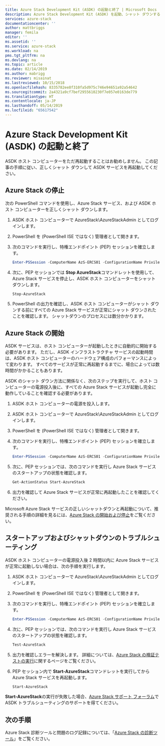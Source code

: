 ```yaml
---
title: Azure Stack Development Kit (ASDK) の起動と終了 | Microsoft Docs
description: Azure Stack Development Kit (ASDK) を起動、シャット ダウンする方法を学習します。
services: azure-stack
documentationcenter: ''
author: mattbriggs
manager: femila
editor: ''
ms.assetid: ''
ms.service: azure-stack
ms.workload: na
pms.tgt_pltfrm: na
ms.devlang: na
ms.topic: article
ms.date: 02/14/2019
ms.author: mabrigg
ms.reviewer: misainat
ms.lastreviewed: 10/15/2018
ms.openlocfilehash: 8335782ee8f310fa5d975c746e94651a92a54642
ms.sourcegitcommit: 2a4321a9cf7bef2955610230f7e057e0163de779
ms.translationtype: HT
ms.contentlocale: ja-JP
ms.lasthandoff: 05/14/2019
ms.locfileid: "65617542"
---
```

# <a name="start-and-stop-the-azure-stack-development-kit-asdk"></a>Azure Stack Development Kit (ASDK) の起動と終了
ASDK ホスト コンピューターをただ再起動することはお勧めしません。 この記事の手順に従い、正しくシャット ダウンして ASDK サービスを再起動してください。 

## <a name="stop-azure-stack"></a>Azure Stack の停止 
次の PowerShell コマンドを使用し、Azure Stack サービス、および ASDK ホスト コンピューターを正しくシャット ダウンします。

1. ASDK ホスト コンピューターで AzureStack\AzureStackAdmin としてログインします。
2. PowerShell を (PowerShell ISE ではなく) 管理者として開きます。
3. 次のコマンドを実行し、特権エンドポイント (PEP) セッションを確立します。 

   ```powershell
   Enter-PSSession -ComputerName AzS-ERCS01 -ConfigurationName PrivilegedEndpoint
   ```
4. 次に、PEP セッションでは **Stop AzureStack**コマンドレットを使用して、Azure Stack サービスを停止し、ASDK ホスト コンピューターをシャット ダウンします。

   ```powershell
   Stop-AzureStack
   ```
5. PowerShell の出力を確認し、ASDK ホスト コンピューターがシャット ダウンする前にすべての Azure Stack サービスが正常にシャット ダウンされたことを確認します。 シャットダウンのプロセスには数分かかります。

## <a name="start-azure-stack"></a>Azure Stack の開始 
ASDK サービスは、ホスト コンピューターが起動したときに自動的に開始する必要があります。 ただし、ASDK インフラストラクチャ サービスの起動時間は、ASDK ホスト コンピューターのハードウェア構成のパフォーマンスによって変わります。 すべてのサービスが正常に再起動するまでに、場合によっては数時間がかかることもあります。

ASDK のシャット ダウン方法に関係なく、次のステップを実行して、ホスト コンピューターの電源投入後に、すべての Azure Stack サービスが起動し完全に動作していることを確認する必要があります。 

1. ASDK ホスト コンピューターの電源を投入します。 
2. ASDK ホスト コンピューターで AzureStack\AzureStackAdmin としてログインします。
3. PowerShell を (PowerShell ISE ではなく) 管理者として開きます。
4. 次のコマンドを実行し、特権エンドポイント (PEP) セッションを確立します。

   ```powershell
   Enter-PSSession -ComputerName AzS-ERCS01 -ConfigurationName PrivilegedEndpoint
   ```
5. 次に、PEP セッションでは、次のコマンドを実行し Azure Stack サービスのスタートアップの状態を確認します。

   ```powershell
   Get-ActionStatus Start-AzureStack
   ```
6. 出力を確認して Azure Stack サービスが正常に再起動したことを確認してください。

Microsoft Azure Stack サービスの正しいシャットダウンと再起動について、推奨される手順の詳細を見るには、[Azure Stack の開始および停止](../operator/azure-stack-start-and-stop.md)をご覧ください。 

## <a name="troubleshoot-startup-and-shutdown"></a>スタートアップおよびシャットダウンのトラブルシューティング 
ASDK ホスト コンピューターの電源投入後 2 時間以内に Azure Stack サービスが正常に起動しない場合は、次の手順を実行します。

1. ASDK ホスト コンピューターで AzureStack\AzureStackAdmin としてログインします。
2. PowerShell を (PowerShell ISE ではなく) 管理者として開きます。
3. 次のコマンドを実行し、特権エンドポイント (PEP) セッションを確立します。

   ```powershell
   Enter-PSSession -ComputerName AzS-ERCS01 -ConfigurationName PrivilegedEndpoint
   ```
4. 次に、PEP セッションでは、次のコマンドを実行し Azure Stack サービスのスタートアップの状態を確認します。

   ```powershell
   Test-AzureStack
   ```
5. 出力を確認しエラーを解決します。 詳細については、[Azure Stack の検証テストの実行](../operator/azure-stack-diagnostic-test.md)に関するページをご覧ください。
6. PEP セッション内で **Start-AzureStack**コマンドレットを実行してから Azure Stack サービスを再起動します。

   ```powershell
   Start-AzureStack
   ```

**Start-AzureStack**の実行が失敗した場合、[Azure Stack サポート フォーラム](https://social.msdn.microsoft.com/Forums/en-US/home?forum=azurestack)で ASDK トラブルシューティングのサポートを得てください。 

## <a name="next-steps"></a>次の手順 
Azure Stack 診断ツールと問題のログ記録については、「[Azure Stack の診断ツール](../operator/azure-stack-diagnostics.md)」をご覧ください。

